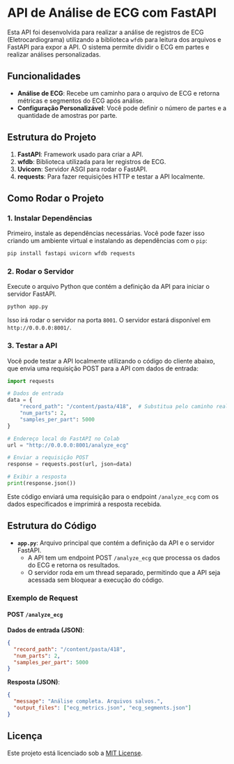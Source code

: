# API de Análise de ECG com FastAPI

Esta API foi desenvolvida para realizar a análise de registros de ECG (Eletrocardiograma) utilizando a biblioteca `wfdb` para leitura dos arquivos e FastAPI para expor a API. O sistema permite dividir o ECG em partes e realizar análises personalizadas.

## Funcionalidades

- **Análise de ECG**: Recebe um caminho para o arquivo de ECG e retorna métricas e segmentos do ECG após análise.
- **Configuração Personalizável**: Você pode definir o número de partes e a quantidade de amostras por parte.

## Estrutura do Projeto

1. **FastAPI**: Framework usado para criar a API.
2. **wfdb**: Biblioteca utilizada para ler registros de ECG.
3. **Uvicorn**: Servidor ASGI para rodar o FastAPI.
4. **requests**: Para fazer requisições HTTP e testar a API localmente.

## Como Rodar o Projeto

### 1. Instalar Dependências

Primeiro, instale as dependências necessárias. Você pode fazer isso criando um ambiente virtual e instalando as dependências com o `pip`:

```bash
pip install fastapi uvicorn wfdb requests
```

### 2. Rodar o Servidor

Execute o arquivo Python que contém a definição da API para iniciar o servidor FastAPI.

```bash
python app.py
```

Isso irá rodar o servidor na porta `8001`. O servidor estará disponível em `http://0.0.0.0:8001/`.

### 3. Testar a API

Você pode testar a API localmente utilizando o código do cliente abaixo, que envia uma requisição POST para a API com dados de entrada:

```python
import requests

# Dados de entrada
data = {
    "record_path": "/content/pasta/418",  # Substitua pelo caminho real do arquivo ECG
    "num_parts": 2,
    "samples_per_part": 5000
}

# Endereço local do FastAPI no Colab
url = "http://0.0.0.0:8001/analyze_ecg"

# Enviar a requisição POST
response = requests.post(url, json=data)

# Exibir a resposta
print(response.json())
```

Este código enviará uma requisição para o endpoint `/analyze_ecg` com os dados especificados e imprimirá a resposta recebida.

## Estrutura do Código

- **`app.py`**: Arquivo principal que contém a definição da API e o servidor FastAPI. 
  - A API tem um endpoint POST `/analyze_ecg` que processa os dados do ECG e retorna os resultados.
  - O servidor roda em um thread separado, permitindo que a API seja acessada sem bloquear a execução do código.

### Exemplo de Request

#### POST `/analyze_ecg`

**Dados de entrada (JSON)**:
```json
{
  "record_path": "/content/pasta/418",
  "num_parts": 2,
  "samples_per_part": 5000
}
```

**Resposta (JSON)**:
```json
{
  "message": "Análise completa. Arquivos salvos.",
  "output_files": ["ecg_metrics.json", "ecg_segments.json"]
}
```

## Licença

Este projeto está licenciado sob a [MIT License](LICENSE).
